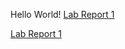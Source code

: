 Hello World!
[Lab Report 1](lab-report-1-week-0.html)

[Lab Report 1](https://<your-username>.github.io/<your-lab-reports-repo>/lab-report-1-week-0.html)
